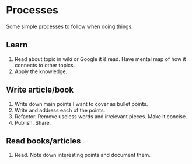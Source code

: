 # Processes

Some simple processes to follow when doing things.

## Learn

1. Read about topic in wiki or Google it & read. Have mental map of how it connects to other topics.
2. Apply the knowledge.

## Write article/book

1. Write down main points I want to cover as bullet points.
2. Write and address each of the points.
3. Refactor. Remove useless words and irrelevant pieces. Make it concise.
4. Publish. Share.

## Read books/articles

1. Read. Note down interesting points and document them.
